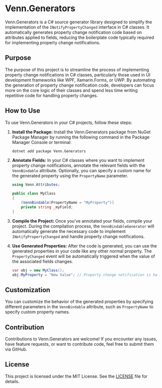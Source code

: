 ﻿# Venn.Generators

Venn.Generators is a C# source generator library designed to simplify the implementation of the `INotifyPropertyChanged` interface in C# classes. It automatically generates property change notification code based on attributes applied to fields, reducing the boilerplate code typically required for implementing property change notifications.

## Purpose

The purpose of this project is to streamline the process of implementing property change notifications in C# classes, particularly those used in UI development frameworks like WPF, Xamarin.Forms, or UWP. By automating the generation of property change notification code, developers can focus more on the core logic of their classes and spend less time writing repetitive code for handling property changes.

## How to Use

To use Venn.Generators in your C# projects, follow these steps:

1. **Install the Package:** Install the Venn.Generators package from NuGet Package Manager by running the following command in the Package Manager Console or terminal:

   ```bash
   dotnet add package Venn.Generators
   ```

2. **Annotate Fields:** In your C# classes where you want to implement property change notifications, annotate the relevant fields with the `VennBindable` attribute. Optionally, you can specify a custom name for the generated property using the `PropertyName` parameter.

    ```csharp
    using Venn.Attributes;

    public class MyClass
    {
        [VennBindable(PropertyName = "MyProperty")]
        private string _myField;
    }
    ```

3. **Compile the Project:** Once you've annotated your fields, compile your project. During the compilation process, the `VennBindableGenerator` will automatically generate the necessary code to implement `INotifyPropertyChanged` and handle property change notifications.

4. **Use Generated Properties:** After the code is generated, you can use the generated properties in your code like any other normal property. The `PropertyChanged` event will be automatically triggered when the value of the associated fields changes.

    ```csharp
    var obj = new MyClass();
    obj.MyProperty = "New Value"; // Property change notification is handled automatically.
    ```

## Customization

You can customize the behavior of the generated properties by specifying different parameters in the `VennBindable` attribute, such as `PropertyName` to specify custom property names.

## Contribution

Contributions to Venn.Generators are welcome! If you encounter any issues, have feature requests, or want to contribute code, feel free to submit them via GitHub.

## License

This project is licensed under the MIT License. See the [LICENSE](LICENSE) file for details.
